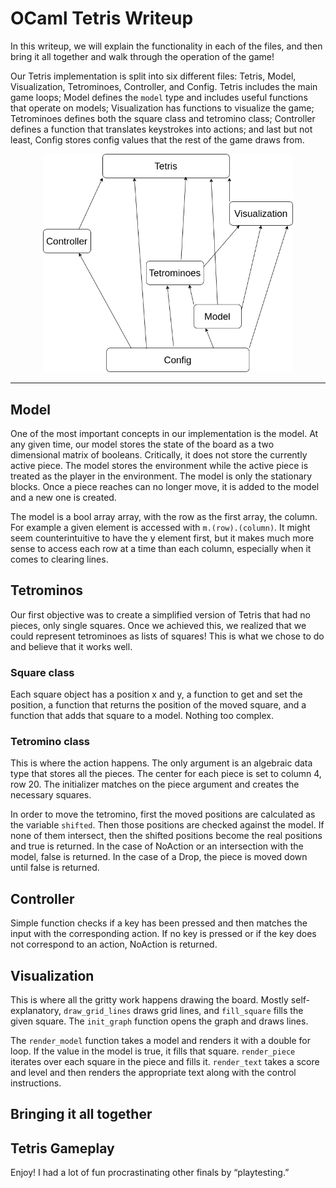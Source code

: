 # __OCaml Tetris Writeup__

In this writeup, we will explain the functionality in each of the files, and then bring it all together and walk through the operation of the game!

Our Tetris implementation is split into six different files: Tetris, Model, Visualization, Tetrominoes, Controller, and Config. Tetris includes the main game loops; Model defines the `model` type and includes useful functions that operate on models; Visualization has functions to visualize the game; Tetrominoes defines both the square class and tetromino class; Controller defines a function that translates keystrokes into actions; and last but not least, Config stores config values that the rest of the game draws from.

<div style="text-align:center">
   <img src="./Visualization" width="400px">
</div>

---

## Model

One of the most important concepts in our implementation is the model. At any given time, our model stores the state of the board as a two dimensional matrix of booleans. Critically, it does not store the currently active piece. The model stores the
environment while the active piece is treated as the player in the environment. The model is only the stationary blocks. Once a piece reaches can no longer move, it is added to the model and a new one is created.

The model is a bool array array, with the row as the first array, the column. For example a given element is accessed with `m.(row).(column)`. It might seem counterintuitive to have the y element first, but it makes much more sense to access each row at a time than each column, especially when it comes to clearing lines.

## Tetrominos

Our first objective was to create a simplified version of Tetris that had no pieces, only single squares. Once we achieved this, we realized that we could represent tetrominoes as lists of squares! This is what we chose to do and believe that it works well.

### Square class

Each square object has a position x and y, a function to get and set the position, a function that returns the position of the moved square, and a function that adds that square to a model. Nothing too complex.

### Tetromino class

This is where the action happens. The only argument is an algebraic data type that stores all the pieces. The center for each piece is set to column 4, row 20. The initializer matches on the piece argument and creates the necessary squares.

In order to move the tetromino, first the moved positions are calculated as the variable `shifted`. Then those positions are checked against the model. If none of them intersect, then the shifted positions become the real positions and true is returned. In the case of NoAction or an intersection with the model, false is returned. In the case of a Drop, the piece is moved down until false is returned.

## Controller

Simple function checks if a key has been pressed and then matches the input with the corresponding action. If no key is pressed or if the key does not correspond to an action, NoAction is returned.

## Visualization

This is where all the gritty work happens drawing the board. Mostly self-explanatory, `draw_grid_lines` draws grid lines, and `fill_square` fills the given square. The `init_graph` function opens the graph and draws lines.

The `render_model` function takes a model and renders it with a double for loop. If the value in the model is true, it fills that square. `render_piece` iterates over each square in the piece and fills it. `render_text` takes a score and level and then renders the appropriate text along with the control instructions.

## Bringing it all together

## Tetris Gameplay

Enjoy! I had a lot of fun procrastinating other finals by “playtesting.”

